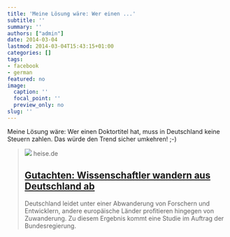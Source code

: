 ```yaml
---
title: 'Meine Lösung wäre: Wer einen ...'
subtitle: ''
summary: ''
authors: ["admin"]
date: 2014-03-04
lastmod: 2014-03-04T15:43:15+01:00
categories: []
tags:
- facebook
- german
featured: no
image:
  caption: ''
  focal_point: ''
  preview_only: no
slug: ''
---
```

Meine Lösung wäre: Wer einen Doktortitel hat, muss in Deutschland keine Steuern zahlen. Das würde den Trend sicher umkehren! ;-)
> [![](https://heise.cloudimg.io/bound/1200x1200/q85.png-lossy-85.webp-lossy-85.foil1/_www-heise-de_/icons/ho/opengraph/opengraph.png)](http://www.heise.de/newsticker/meldung/Gutachten-Wissenschaftler-wandern-aus-Deutschland-ab-2121742.html)
> heise.de
> ## [Gutachten: Wissenschaftler wandern aus Deutschland ab](http://www.heise.de/newsticker/meldung/Gutachten-Wissenschaftler-wandern-aus-Deutschland-ab-2121742.html)
>
>Deutschland leidet unter einer Abwanderung von Forschern und Entwicklern, andere europäische Länder profitieren hingegen von Zuwanderung. Zu diesem Ergebnis kommt eine Studie im Auftrag der Bundesregierung.


